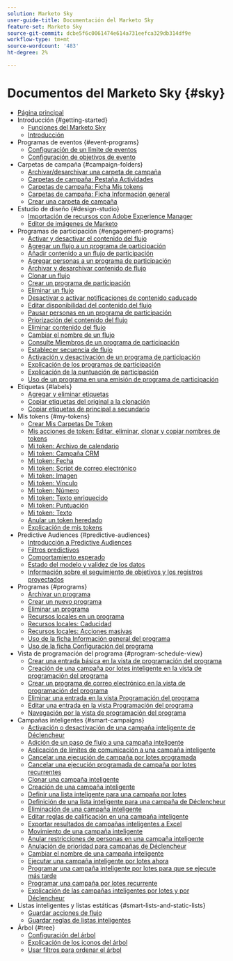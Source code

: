 ```yaml
---
solution: Marketo Sky
user-guide-title: Documentación del Marketo Sky
feature-set: Marketo Sky
source-git-commit: dcbe5f6c0061474e614a731eefca329db314df9e
workflow-type: tm+mt
source-wordcount: '483'
ht-degree: 2%

---
```



# Documentos del Marketo Sky {#sky}

+ [Página principal](home.md)
+ Introducción {#getting-started}
   + [Funciones del Marketo Sky](marketo-sky-features.md)
   + [Introducción](how-to-enable-roles-for-marketo-sky.md)
+ Programas de eventos {#event-programs}
   + [Configuración de un límite de eventos](setting-an-event-cap.md)
   + [Configuración de objetivos de evento](setting-event-goals.md)
+ Carpetas de campaña {#campaign-folders}
   + [Archivar/desarchivar una carpeta de campaña](archive-unarchive-a-campaign-folder.md)
   + [Carpetas de campaña: Pestaña Actividades](campaign-folder-activities-tab.md)
   + [Carpetas de campaña: Ficha Mis tokens](campaign-folder-my-tokens-tab.md)
   + [Carpetas de campaña: Ficha Información general](campaign-folder-overview-tab.md)
   + [Crear una carpeta de campaña](create-a-campaign-folder.md)
+ Estudio de diseño {#design-studio}
   + [Importación de recursos con Adobe Experience Manager](importing-assets-with-adobe-experience-manager.md)
   + [Editor de imágenes de Marketo](marketo-image-editor.md)
+ Programas de participación {#engagement-programs}
   + [Activar y desactivar el contenido del flujo](activate-and-deactivate-stream-content.md)
   + [Agregar un flujo a un programa de participación](add-a-stream-to-an-engagement-program.md)
   + [Añadir contenido a un flujo de participación](add-content-to-an-engagement-stream.md)
   + [Agregar personas a un programa de participación](add-people-to-an-engagement-program.md)
   + [Archivar y desarchivar contenido de flujo](archive-and-unarchive-stream-content.md)
   + [Clonar un flujo](clone-a-stream.md)
   + [Crear un programa de participación](create-an-engagement-program.md)
   + [Eliminar un flujo](delete-a-stream.md)
   + [Desactivar o activar notificaciones de contenido caducado](disable-or-enable-exhausted-content-notifications.md)
   + [Editar disponibilidad del contenido del flujo](edit-availability-of-stream-content.md)
   + [Pausar personas en un programa de participación](pause-people-in-an-engagement-program.md)
   + [Priorización del contenido del flujo](prioritize-stream-content.md)
   + [Eliminar contenido del flujo](remove-stream-content.md)
   + [Cambiar el nombre de un flujo](rename-a-stream.md)
   + [Consulte Miembros de un programa de participación](see-members-of-an-engagement-program.md)
   + [Establecer secuencia de flujo](set-stream-cadence.md)
   + [Activación y desactivación de un programa de participación](turn-an-engagement-program-on-and-off.md)
   + [Explicación de los programas de participación](understanding-engagement-programs.md)
   + [Explicación de la puntuación de participación](understanding-the-engagement-score.md)
   + [Uso de un programa en una emisión de programa de participación](using-a-program-in-an-engagement-program-stream.md)
+ Etiquetas {#labels}
   + [Agregar y eliminar etiquetas](add-and-remove-labels.md)
   + [Copiar etiquetas del original a la clonación](copy-labels-from-original-to-clone.md)
   + [Copiar etiquetas de principal a secundario](copy-labels-from-parent-to-child.md)
+ Mis tokens {#my-tokens}
   + [Crear Mis Carpetas De Token](create-my-token-folders.md)
   + [Mis acciones de token: Editar, eliminar, clonar y copiar nombres de tokens](my-token-actions-edit-delete-clone-and-copy-token-names.md)
   + [Mi token: Archivo de calendario](my-token-calendar-file.md)
   + [Mi token: Campaña CRM](my-token-crm-campaign.md)
   + [Mi token: Fecha](my-token-date.md)
   + [Mi token: Script de correo electrónico](my-token-email-script.md)
   + [Mi token: Imagen](my-token-image.md)
   + [Mi token: Vínculo](my-token-link.md)
   + [Mi token: Número](my-token-number.md)
   + [Mi token: Texto enriquecido](my-token-rich-text.md)
   + [Mi token: Puntuación](my-token-score.md)
   + [Mi token: Texto](my-token-text.md)
   + [Anular un token heredado](override-an-inherited-my-token.md)
   + [Explicación de mis tokens](understanding-my-tokens.md)
+ Predictive Audiences {#predictive-audiences}
   + [Introducción a Predictive Audiences](getting-started-with-predictive-audiences.md)
   + [Filtros predictivos](predictive-filters.md)
   + [Comportamiento esperado](expected-behavior.md)
   + [Estado del modelo y validez de los datos](model-health-and-data-validity.md)
   + [Información sobre el seguimiento de objetivos y los registros proyectados](understanding-goal-tracking-and-projected-registrations.md)
+ Programas {#programs}
   + [Archivar un programa](archive-a-program.md)
   + [Crear un nuevo programa](create-a-new-program.md)
   + [Eliminar un programa](delete-a-program.md)
   + [Recursos locales en un programa](local-assets-in-a-program.md)
   + [Recursos locales: Caducidad](local-assets-expiration.md)
   + [Recursos locales: Acciones masivas](local-assets-mass-actions.md)
   + [Uso de la ficha Información general del programa](using-the-program-overview-tab.md)
   + [Uso de la ficha Configuración del programa](using-the-program-setup-tab.md)
+ Vista de programación del programa {#program-schedule-view}
   + [Crear una entrada básica en la vista de programación del programa](create-a-basic-entry-in-program-schedule-view.md)
   + [Creación de una campaña por lotes inteligente en la vista de programación del programa](create-a-batch-smart-campaign-in-program-schedule-view.md)
   + [Crear un programa de correo electrónico en la vista de programación del programa](create-an-email-program-in-program-schedule-view.md)
   + [Eliminar una entrada en la vista Programación del programa](delete-an-entry-in-program-schedule-view.md)
   + [Editar una entrada en la vista Programación del programa](edit-an-entry-in-program-schedule-view.md)
   + [Navegación por la vista de programación del programa](navigating-program-schedule-view.md)
+ Campañas inteligentes {#smart-campaigns}
   + [Activación o desactivación de una campaña inteligente de Déclencheur](activate-deactivate-a-trigger-smart-campaign.md)
   + [Adición de un paso de flujo a una campaña inteligente](add-a-flow-step-to-a-smart-campaign.md)
   + [Aplicación de límites de comunicación a una campaña inteligente](apply-communication-limits-to-a-smart-campaign.md)
   + [Cancelar una ejecución de campaña por lotes programada](cancel-a-scheduled-batch-campaign-run.md)
   + [Cancelar una ejecución programada de campaña por lotes recurrentes](cancel-a-scheduled-recurring-batch-campaign-run.md)
   + [Clonar una campaña inteligente](clone-a-smart-campaign.md)
   + [Creación de una campaña inteligente](create-a-smart-campaign.md)
   + [Definir una lista inteligente para una campaña por lotes](define-a-smart-list-for-a-batch-campaign.md)
   + [Definición de una lista inteligente para una campaña de Déclencheur](define-a-smart-list-for-a-trigger-campaign.md)
   + [Eliminación de una campaña inteligente](delete-a-smart-campaign.md)
   + [Editar reglas de calificación en una campaña inteligente](edit-qualification-rules-in-a-smart-campaign.md)
   + [Exportar resultados de campañas inteligentes a Excel](export-smart-campaign-results-to-excel.md)
   + [Movimiento de una campaña inteligente](move-a-smart-campaign.md)
   + [Anular restricciones de personas en una campaña inteligente](override-person-restrictions-in-a-smart-campaign.md)
   + [Anulación de prioridad para campañas de Déclencheur](priority-override-for-trigger-campaigns.md)
   + [Cambiar el nombre de una campaña inteligente](rename-a-smart-campaign.md)
   + [Ejecutar una campaña inteligente por lotes ahora](run-a-batch-smart-campaign-now.md)
   + [Programar una campaña inteligente por lotes para que se ejecute más tarde](schedule-a-batch-smart-campaign-to-run-later.md)
   + [Programar una campaña por lotes recurrente](schedule-a-recurring-batch-campaign.md)
   + [Explicación de las campañas inteligentes por lotes y por Déclencheur](understanding-batch-and-trigger-smart-campaigns.md)
+ Listas inteligentes y listas estáticas {#smart-lists-and-static-lists}
   + [Guardar acciones de flujo](save-flow-actions.md)
   + [Guardar reglas de listas inteligentes](save-smart-list-rules.md)
+ Árbol {#tree}
   + [Configuración del árbol](configuring-the-tree.md)
   + [Explicación de los iconos del árbol](understanding-icons-in-the-tree.md)
   + [Usar filtros para ordenar el árbol](use-filters-to-sort-the-tree.md)

